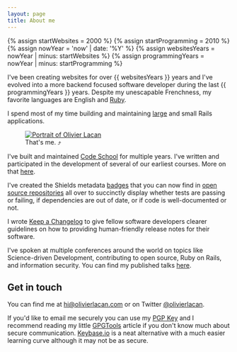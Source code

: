 ```yaml
---
layout: page
title: About me
---
```


{% assign startWebsites = 2000 %}
{% assign startProgramming = 2010 %}
{% assign nowYear = 'now' | date: '%Y' %}
{% assign websitesYears = nowYear | minus: startWebsites %}
{% assign programmingYears = nowYear | minus: startProgramming %}

I've been creating websites for over {{ websitesYears }} years
and I've evolved into a more backend focused software developer during
the last {{ programmingYears }} years. Despite my unescapable
Frenchness, my favorite languages are English and
[Ruby](http://tryruby.org).

I spend most of my time building and maintaining
[large](https://codeschool.com) and small Rails applications.

<figure id="mug">
  <a href="https://en.gravatar.com/userimage/4041830/dbf236e2e62fc5199015d289d59cf551.jpg?size=2048" title="Download a huge version of my face to see if you can figure out the number of degrees I tilted it for this shot.">
    <img src ="https://en.gravatar.com/userimage/4041830/dbf236e2e62fc5199015d289d59cf551.jpg?size=540" alt="Portrait of Olivier Lacan"/>
  </a>
  <figcaption>That's me. &#10548;</figcaption>
</figure>

I've built and maintained [Code School](https://www.codeschool.com) for
multiple years. I've written and participated in the development of
several of our earliest courses. More on that [here](/work).

I've created the Shields metadata [badges](http://shields.io) that
you can now find in [open source repositories][gh-shields] all over to
succinctly display whether tests are passing or failing, if dependencies
are out of date, or if code is well-documented or not.

[gh-shields]: https://github.com/search?utf8=✓&q=https%3A%2F%2Fimg.shields.io%2F&type=Code

I wrote [Keep a Changelog](http://keepachangelog.com) to give fellow
software developers clearer guidelines on how to providing
human-friendly release notes for their software.

I've spoken at multiple conferences around the world on topics like
Science-driven Development, contributing to open source, Ruby on Rails,
and information security. You can find my published talks [here](/talks).

## Get in touch

You can find me at <a href="mailto:hi@olivierlacan.com">hi@olivierlacan.com</a>
or on Twitter <a href="https://twitter.com/olivierlacan">@olivierlacan</a>.

If you'd like to email me securely you can use my [PGP Key][pgp] and I recommend reading my little [GPGTools](/tools/security/gpgtools) article if you don't know much about secure communication. [Keybase.io](https://keybase.io/olivierlacan) is a neat alternative with a much easier learning curve although it may not be as secure.

[pgp]: http://hkps.pool.sks-keyservers.net/pks/ookup?search=hi%40olivierlacan.com&fingerprint=on&op=index
